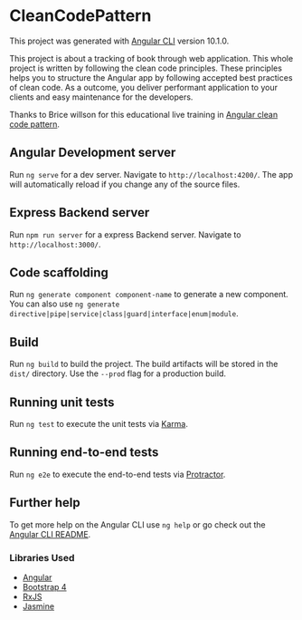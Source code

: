# CleanCodePattern

This project was generated with [Angular CLI](https://github.com/angular/angular-cli) version 10.1.0.

This project is about a tracking of book through web application. This whole project is written by following the clean code principles. These principles helps you to structure the Angular app by following accepted best practices of clean code. As a outcome, you deliver performant application to your clients and easy maintenance for the developers.

Thanks to Brice willson for this educational live training in [Angular clean code pattern](https://www.oreilly.com/live-training/courses/angular-next-steps-patterns-for-clean-code/0636920370505/#).

## Angular Development server

Run `ng serve` for a dev server. Navigate to `http://localhost:4200/`. The app will automatically reload if you change any of the source files.

## Express Backend server

Run `npm run server` for a express Backend server. Navigate to `http://localhost:3000/`.

## Code scaffolding

Run `ng generate component component-name` to generate a new component. You can also use `ng generate directive|pipe|service|class|guard|interface|enum|module`.

## Build

Run `ng build` to build the project. The build artifacts will be stored in the `dist/` directory. Use the `--prod` flag for a production build.

## Running unit tests

Run `ng test` to execute the unit tests via [Karma](https://karma-runner.github.io).

## Running end-to-end tests

Run `ng e2e` to execute the end-to-end tests via [Protractor](http://www.protractortest.org/).

## Further help

To get more help on the Angular CLI use `ng help` or go check out the [Angular CLI README](https://github.com/angular/angular-cli/blob/master/README.md).

### Libraries Used

- [Angular](https://angular.io)
- [Bootstrap 4](https://getbootstrap.com)
- [RxJS](http://reactivex.io/rxjs)
- [Jasmine](https://jasmine.github.io)
